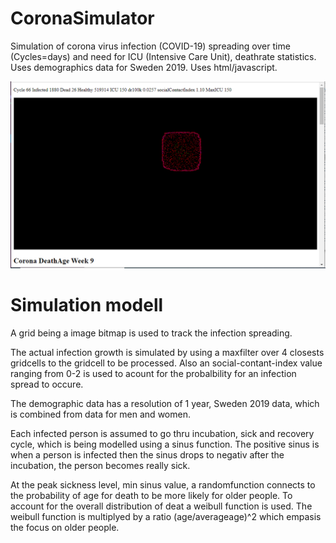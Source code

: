 # CoronaSimulator
Simulation of corona virus infection (COVID-19) spreading over time (Cycles=days) and need for ICU (Intensive Care Unit), deathrate statistics.
Uses demographics data for Sweden 2019.
Uses html/javascript.

![alt text](https://github.com/KnarfSkidbacke/CoronaSimulator/blob/master/CoronaSim10.png)

# Simulation modell
A grid being a image bitmap is used to track the infection spreading. 
<P>
The actual infection growth is simulated by using a maxfilter over 4 closests gridcells to the gridcell to be processed. Also an social-contant-index value ranging from 0-2 is used to acount for the probalbility for an infection spread to occure.
<P>
The demographic data has a resolution of 1 year, Sweden 2019 data, which is combined from data for men and women.
<P>
Each infected person is assumed to go thru incubation, sick and recovery cycle, which is being modelled using a sinus function. The positive sinus is when a person is infected then the sinus drops to negativ after the incubation, the person becomes really sick.
<P>
At the peak sickness level, min sinus value, a randomfunction connects to the probability of age for death to be more likely for older people. To account for the overall distribution of deat a weibull function is used. The weibull function is multiplyed by a ratio (age/averageage)^2 which empasis the focus on older people.

